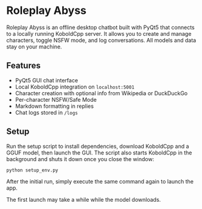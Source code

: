 # Roleplay Abyss

Roleplay Abyss is an offline desktop chatbot built with PyQt5 that connects to a locally running KoboldCpp server. It allows you to create and manage characters, toggle NSFW mode, and log conversations. All models and data stay on your machine.

## Features
- PyQt5 GUI chat interface
- Local KoboldCpp integration on `localhost:5001`
- Character creation with optional info from Wikipedia or DuckDuckGo
- Per-character NSFW/Safe Mode
- Markdown formatting in replies
- Chat logs stored in `/logs`

## Setup
Run the setup script to install dependencies, download KoboldCpp and a GGUF model, then launch the GUI. The script also starts KoboldCpp in the background and shuts it down once you close the window:

```bash
python setup_env.py
```

After the initial run, simply execute the same command again to launch the app.

The first launch may take a while while the model downloads.
